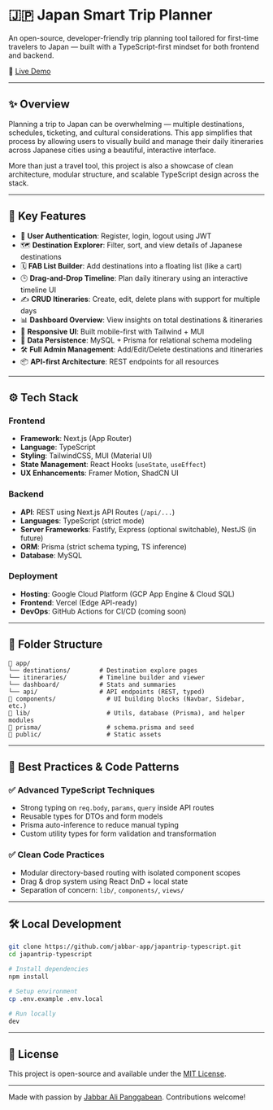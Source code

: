 # 🇯🇵 Japan Smart Trip Planner

An open-source, developer-friendly trip planning tool tailored for first-time travelers to Japan — built with a TypeScript-first mindset for both frontend and backend.

🚀 [Live Demo](https://japan-trip.jabbar.id)

---

## ✨ Overview

Planning a trip to Japan can be overwhelming — multiple destinations, schedules, ticketing, and cultural considerations. This app simplifies that process by allowing users to visually build and manage their daily itineraries across Japanese cities using a beautiful, interactive interface.

More than just a travel tool, this project is also a showcase of clean architecture, modular structure, and scalable TypeScript design across the stack.

---

## 🧠 Key Features

- 🔐 **User Authentication**: Register, login, logout using JWT
- 🗺️ **Destination Explorer**: Filter, sort, and view details of Japanese destinations
- 🗓️ **FAB List Builder**: Add destinations into a floating list (like a cart)
- 🕒 **Drag-and-Drop Timeline**: Plan daily itinerary using an interactive timeline UI
- ✍️ **CRUD Itineraries**: Create, edit, delete plans with support for multiple days
- 📊 **Dashboard Overview**: View insights on total destinations & itineraries
- 📱 **Responsive UI**: Built mobile-first with Tailwind + MUI
- 💾 **Data Persistence**: MySQL + Prisma for relational schema modeling
- 🛠️ **Full Admin Management**: Add/Edit/Delete destinations and itineraries
- 📦 **API-first Architecture**: REST endpoints for all resources

---

## ⚙️ Tech Stack

### Frontend

- **Framework**: Next.js (App Router)
- **Language**: TypeScript
- **Styling**: TailwindCSS, MUI (Material UI)
- **State Management**: React Hooks (`useState`, `useEffect`)
- **UX Enhancements**: Framer Motion, ShadCN UI

### Backend

- **API**: REST using Next.js API Routes (`/api/...`)
- **Languages**: TypeScript (strict mode)
- **Server Frameworks**: Fastify, Express (optional switchable), NestJS (in future)
- **ORM**: Prisma (strict schema typing, TS inference)
- **Database**: MySQL

### Deployment

- **Hosting**: Google Cloud Platform (GCP App Engine & Cloud SQL)
- **Frontend**: Vercel (Edge API-ready)
- **DevOps**: GitHub Actions for CI/CD (coming soon)

---

## 📁 Folder Structure

```
🔺 app/
└── destinations/        # Destination explore pages
└── itineraries/         # Timeline builder and viewer
└── dashboard/           # Stats and summaries
└── api/                 # API endpoints (REST, typed)
🔺 components/              # UI building blocks (Navbar, Sidebar, etc.)
🔺 lib/                     # Utils, database (Prisma), and helper modules
🔺 prisma/                  # schema.prisma and seed
🔺 public/                  # Static assets
```

---

## 🧪 Best Practices & Code Patterns

### ✅ Advanced TypeScript Techniques

- Strong typing on `req.body`, `params`, `query` inside API routes
- Reusable types for DTOs and form models
- Prisma auto-inference to reduce manual typing
- Custom utility types for form validation and transformation

### ✅ Clean Code Practices

- Modular directory-based routing with isolated component scopes
- Drag & drop system using React DnD + local state
- Separation of concern: `lib/`, `components/`, `views/`

---

## 🛠️ Local Development

```bash
git clone https://github.com/jabbar-app/japantrip-typescript.git
cd japantrip-typescript

# Install dependencies
npm install

# Setup environment
cp .env.example .env.local

# Run locally
dev
```

---

## 📁 License

This project is open-source and available under the [MIT License](LICENSE).

---

Made with passion by [Jabbar Ali Panggabean](https://www.linkedin.com/in/jabbarpanggabean/). Contributions welcome!